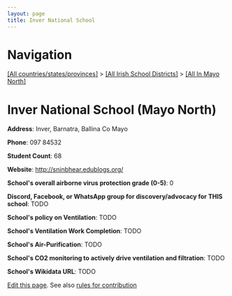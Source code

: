 ```yaml
---
layout: page
title: Inver National School
---
```

# Navigation

[[All countries/states/provinces]](../../..) > [[All Irish School Districts]](../..) > [[All In Mayo North]](..)

# Inver National School (Mayo North)

**Address**: Inver, Barnatra, Ballina Co Mayo

**Phone**: 097 84532

**Student Count**: 68

**Website**: <http://sninbhear.edublogs.org/>

**School's overall airborne virus protection grade (0-5)**: 0

**Discord, Facebook, or WhatsApp group for discovery/advocacy for THIS school**: TODO

**School's policy on Ventilation**: TODO

**School's Ventilation Work Completion**: TODO

**School's Air-Purification**: TODO

**School's CO2 monitoring to actively drive ventilation and filtration**: TODO

**School's Wikidata URL**: TODO


[Edit this page](https://github.com/ventilate-schools/Ireland/edit/main/./Mayo_North/Inver_National_School.md). See also [rules for contribution](../../../contribution-rules/)